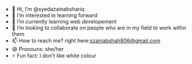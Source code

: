 - 👋 Hi, I’m @syedazainabshariq
- 👀 I’m interested in learning forward
- 🌱 I’m currently learning web developement
- 💞️ I’m looking to collaborate on people who are in my field to work withn them
- 📫 How to reach me? right here:szainabshah806@gmail.com
- 😄 Pronouns: she/her
- ⚡ Fun fact: I don't like white colour
  

<!---
syedazainabshariq/syedazainabshariq is a ✨ special ✨ repository because its `README.md` (this file) appears on your GitHub profile.
You can click the Preview link to take a look at your changes.
--->
